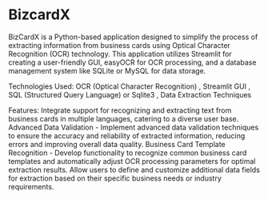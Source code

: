 # BizcardX

BizCardX is a Python-based application designed to simplify the process of extracting information from business cards using Optical Character Recognition (OCR) technology. This application utilizes Streamlit for creating a user-friendly GUI, easyOCR for OCR processing, and a database management system like SQLite or MySQL for data storage.

Technologies Used: OCR (Optical Character Recognition) , Streamlit GUI , SQL (Structured Query Language) or Sqlite3 , Data Extraction Techniques

Features: Integrate support for recognizing and extracting text from business cards in multiple languages, catering to a diverse user base.
         Advanced Data Validation - Implement advanced data validation techniques to ensure the accuracy and reliability of extracted information, reducing errors and improving overall 
                                    data quality.
         Business Card Template Recognition - Develop functionality to recognize common business card templates and automatically adjust OCR processing parameters for optimal extraction 
                                              results. Allow users to define and customize additional data fields for extraction based on their specific business needs or industry                                                        requirements.






